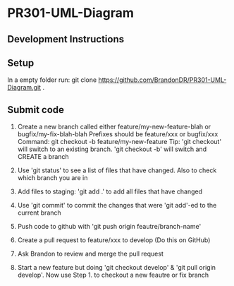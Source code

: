 # PR301-UML-Diagram

## Development Instructions

## Setup
In a empty folder run: git clone https://github.com/BrandonDR/PR301-UML-Diagram.git .

## Submit code

1. Create a new branch called either feature/my-new-feature-blah or bugfix/my-fix-blah-blah
Prefixes should be feature/xxx or bugfix/xxx
Command: git checkout -b feature/my-new-feature
Tip: 'git checkout' will switch to an existing branch. 'git checkout -b' will switch and CREATE a branch

2. Use 'git status' to see a list of files that have changed. Also to check which branch you are in

3. Add files to staging: 'git add .' to add all files that have changed

4. Use 'git commit' to commit the changes that were 'git add'-ed to the current branch

5. Push code to github with 'git push origin feautre/branch-name'

6. Create a pull request to feature/xxx to develop (Do this on GitHub)
7. Ask Brandon to review and merge the pull request

8. Start a new feature but doing 'git checkout develop' & 'git pull origin develop'. Now use Step 1. to checkout a new feautre or fix branch